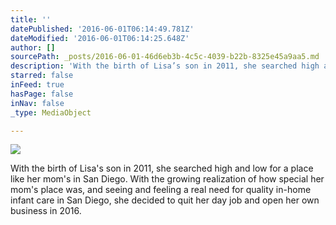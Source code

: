 ```yaml
---
title: ''
datePublished: '2016-06-01T06:14:49.781Z'
dateModified: '2016-06-01T06:14:25.648Z'
author: []
sourcePath: _posts/2016-06-01-46d6eb3b-4c5c-4039-b22b-8325e45a9aa5.md
description: 'With the birth of Lisa’s son in 2011, she searched high and low for a place like her mom’s in San Diego. With the growing realization of how special her mom’s place was, and seeing and feeling a real need for quality in-home infant care in San Diego, she decided to quit her day job and open her own business in 2016.'
starred: false
inFeed: true
hasPage: false
inNav: false
_type: MediaObject

---
```

![](https://the-grid-user-content.s3-us-west-2.amazonaws.com/77c80cc5-bbf2-4ad8-ad45-b4f3a6d7e049.jpg)

With the birth of Lisa's son in 2011, she searched high and low for a place like her mom's in San Diego. With the growing realization of how special her mom's place was, and seeing and feeling a real need for quality in-home infant care in San Diego, she decided to quit her day job and open her own business in 2016\.